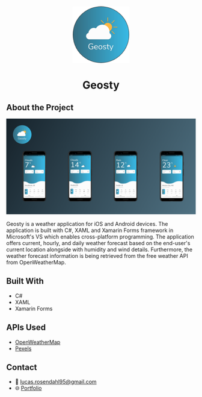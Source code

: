 <br />
<p align="center">
  <a href="#">
    <img src="https://github.com/Luchkiin/geosty-weather-app/blob/master/img/geosty_icon.png" alt="Logo" width="150" height="150">
  </a>
  <h1 align="center">Geosty</h1>
</p>

## About the Project

<img src="https://github.com/Luchkiin/geosty-weather-app/blob/master/img/geosty-project-overview.png" alt="Logo" width="auto" height="auto">
<p>
Geosty is a weather application for iOS and Android devices. The application is built with C#, XAML and Xamarin Forms framework in Microsoft's VS which enables cross-platform programming. The application offers current, hourly, and daily weather forecast based on the end-user's current location alongside with humidity and wind details. Furthermore, the weather forecast information is being retrieved from the free weather API from OpenWeatherMap.
</p>

## Built With
* C#
* XAML
* Xamarin Forms 

## APIs Used
* <a href="https://openweathermap.org/current" target="_blank" class="project-paragraph-links">OpenWeatherMap</a>
* <a href="https://www.pexels.com/api/" target="_blank" class="project-paragraph-links">Pexels</a>

## Contact
* :email: <a href="mailto:lucas.rosendahl95@gmail.com">lucas.rosendahl95@gmail.com</a>
* :globe_with_meridians: <a href="https://lucasrosendahl.com" target="_blank">Portfolio</a>
